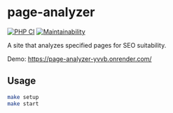 # page-analyzer

[![PHP CI](https://github.com/behindthep/page-analyzer/actions/workflows/phpci.yml/badge.svg)](https://github.com/behindthep/page-analyzer/actions)
[![Maintainability](https://api.codeclimate.com/v1/badges/336c6b9ae0cc0a6297b3/maintainability)](https://codeclimate.com/github/behindthep/page-analyzer/maintainability)

A site that analyzes specified pages for SEO suitability.

Demo: https://page-analyzer-yvvb.onrender.com/

## Usage

```bash
make setup
make start
```
